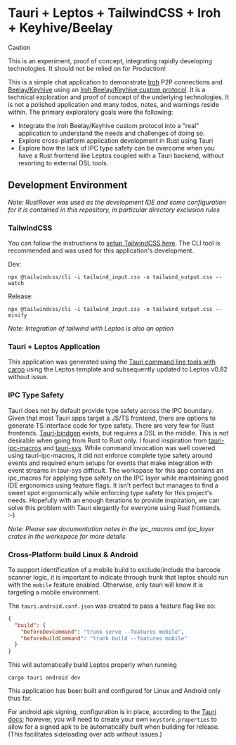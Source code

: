 # Tauri + Leptos + TailwindCSS + Iroh + Keyhive/Beelay

> [!CAUTION]
> This is an experiment, proof of concept, integrating rapidly developing technologies. It should not be relied on for Production!  

This is a simple chat application to demonstrate [Iroh](https://www.iroh.computer/) P2P connections and [Beelay/Keyhive](https://github.com/inkandswitch/keyhive) using an [Iroh Beelay/Keyhive custom protocol](https://github.com/symplasma/custom_beelay_iroh_protocol).  It is a technical exploration and proof of concept of the underlying technologies.  It is not a polished application and many todos, notes, and warnings reside within.  The primary exploratory goals were the following:

* Integrate the Iroh Beelay/Keyhive custom protocol into a "real" application to understand the needs and challenges of doing so.
* Explore cross-platform application development in Rust using Tauri
* Explore how the lack of IPC type safety can be overcome when you have a Rust frontend like Leptos coupled with a Tauri backend, without resorting to external DSL tools.

## Development Environment

*Note: RustRover was used as the development IDE and some configuration for it is contained in this repository, in particular directory exclusion rules*

### TailwindCSS

You can follow the instructions to [setup TailwindCSS here](https://tailwindcss.com/docs/installation/tailwind-cli).  The CLI tool is recommended and was used for this application's development.

Dev:
```console
npx @tailwindcss/cli -i tailwind_input.css -o tailwind_output.css --watch
```

Release:
```console
npx @tailwindcss/cli -i tailwind_input.css -o tailwind_output.css --minify
```

*Note: Integration of tailwind with Leptos is also an option*

### Tauri + Leptos Application

This application was generated using the [Tauri command line tools with cargo](https://tauri.app/start/) using the Leptos template and subsequently updated to Leptos v0.82 without issue.

### IPC Type Safety

Tauri does not by default provide type safety across the IPC boundary.  Given that most Tauri apps target a JS/TS frontend, there are options to generate TS interface code for type safety.  There are very few for Rust frontends.  [Tauri-bindgen](https://github.com/tauri-apps/tauri-bindgen) exists, but requires a DSL in the middle. This is not desirable when going from Rust to Rust only.  I found inspiration from [tauri-ipc-macros](https://github.com/jvatic/tauri-ipc-macros) and [tauri-sys](https://github.com/JonasKruckenberg/tauri-sys).  While command invocation was well covered using tauri-ipc-macros, it did not enforce complete type safety around events and required enum setups for events that make integration with event streams in taur-sys difficult.  The workspace for this app contains an ipc_macros for applying type safety on the IPC layer while maintaining good IDE ergonomics using feature flags.  It isn't perfect but manages to find a sweet spot ergonomically while enforcing type safety for this project's needs.  Hopefully with an enough iterations to provide inspiration, we can solve this problem with Tauri elegantly for everyone using Rust frontends. :-) 

*Note: Please see documentation notes in the ipc_macros and ipc_layer crates in the workspace for more details*

### Cross-Platform build Linux & Android

To support identification of a mobile build to exclude/include the barcode scanner logic, it is important to indicate through trunk that leptos should run with the `mobile` feature enabled.  Otherwise, only tauri will know it is targeting a mobile environment.

The `tauri.android.conf.json` was created to pass a feature flag like so:
```json
{
  "build": {
    "beforeDevCommand": "trunk serve --features mobile",
    "beforeBuildCommand": "trunk build --features mobile"
  }
}
```

This will automatically build Leptos properly when running
```console
cargo tauri android dev
```

This application has been built and configured for Linux and Android only thus far. 

For android apk signing, configuration is in place, according to the [Tauri docs](https://v2.tauri.app/distribute/sign/android/); however, you will need to create your own `keystore.properties` to allow for a signed apk to be automatically built when building for release.  (This facilitates sideloading over adb without issues.)
